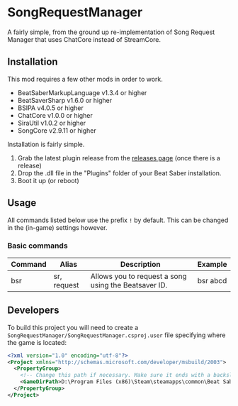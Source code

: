 # SongRequestManager
A fairly simple, from the ground up re-implementation of Song Request Manager that uses ChatCore instead of StreamCore.

## Installation
This mod requires a few other mods in order to work.
- BeatSaberMarkupLanguage v1.3.4 or higher
- BeatSaverSharp v1.6.0 or higher
- BSIPA v4.0.5 or higher
- ChatCore v1.0.0 or higher
- SiraUtil v1.0.2 or higher
- SongCore v2.9.11 or higher

Installation is fairly simple.
1. Grab the latest plugin release from the [releases page](https://github.com/ErisApps/SongRequestManager/releases) (once there is a release)
2. Drop the .dll file in the "Plugins" folder of your Beat Saber installation.
3. Boot it up (or reboot)

## Usage
All commands listed below use the prefix `!` by default. This can be  changed in the (in-game) settings however.

### Basic commands
| Command | Alias | Description | Example |
| --- | --- | --- | ---|
| bsr | sr, request | Allows you to request a song using the Beatsaver ID. | bsr abcd


## Developers
To build this project you will need to create a `SongRequestManager/SongRequestManager.csproj.user` file specifying where the game is located:

```xml
<?xml version="1.0" encoding="utf-8"?>
<Project xmlns="http://schemas.microsoft.com/developer/msbuild/2003">
  <PropertyGroup>
    <!-- Change this path if necessary. Make sure it ends with a backslash. -->
    <GameDirPath>D:\Program Files (x86)\Steam\steamapps\common\Beat Saber\</GameDirPath>
  </PropertyGroup>
</Project>
```
